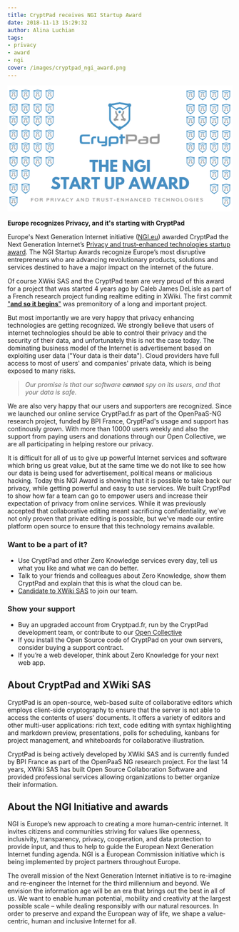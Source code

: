 ```yaml
---
title: CryptPad receives NGI Startup Award
date: 2018-11-13 15:29:32
author: Alina Luchian
tags:
- privacy
- award
- ngi
cover: /images/cryptpad_ngi_award.png
---
```


![](/images/cryptpad_ngi_award.png)

**Europe recognizes Privacy, and it's starting with CryptPad**

Europe's Next Generation Internet initiative ([NGI.eu](https://www.NGI.eu)) awarded CryptPad the Next Generation Internet’s [Privacy and trust-enhanced technologies startup award](https://awards.ngi.eu/winners-startup-awards). The NGI Startup Awards recognize Europe’s most disruptive entrepreneurs who are advancing revolutionary products, solutions and services destined to have a major impact on the internet of the future.

Of course XWiki SAS and the CryptPad team are very proud of this award for a project that was started 4 years ago by Caleb James DeLisle as part of a French research project funding realtime editing in XWiki. The first commit ["**and so it begins**"](https://github.com/xwiki-labs/cryptpad/commit/1508c7ba71f5de5e51f061fbef45bc1f18493832) was premonitory of a long and important project.

But most importantly we are very happy that privacy enhancing technologies are getting recognized. We strongly believe that users of internet technologies should be able to control their privacy and the security of their data, and unfortunately this is not the case today. The dominating business model of the Internet is advertisement based on exploiting user data ("Your data is their data"). Cloud providers have full access to most of users' and companies' private data, which is being exposed to many risks.

> _Our promise is that our software **cannot** spy on its users, and that your data is safe._

We are also very happy that our users and supporters are recognized. Since we launched our online service CryptPad.fr as part of the OpenPaaS-NG research project, funded by BPI France, CryptPad's usage and support has continously grown. With more than 10000 users weekly and also the support from paying users and donations through our Open Collective, we are all participating in helping restore our privacy.

It is difficult for all of us to give up powerful Internet services and software which bring us great value, but at the same time we do not like to see how our data is being used for advertisement, political means or malicious hacking. Today this NGI Award is showing that it is possible to take back our privacy, while getting powerful and easy to use services. We built CryptPad to show how far a team can go to empower users and increase their expectation of privacy from online services. While it was previously accepted that collaborative editing meant sacrificing confidentiality, we’ve not only proven that private editing is possible, but we’ve made our entire platform open source to ensure that this technology remains available.

### Want to be a part of it?

* Use CryptPad and other Zero Knowledge services every day, tell us what you like and what we can do better.
* Talk to your friends and colleagues about Zero Knowledge, show them CryptPad and explain that this is what the cloud can be.
* [Candidate to XWiki SAS](https://www.xwiki.com/en/jobs/) to join our team.

### Show your support

* Buy an upgraded account from Cryptpad.fr, run by the CryptPad development team, or contribute to our [Open Collective](https://opencollective.com/cryptpad)
* If you install the Open Source code of CryptPad on your own servers, consider buying a support contract.
* If you’re a web developer, think about Zero Knowledge for your next web app.

## About CryptPad and XWiki SAS

CryptPad is an open-source, web-based suite of collaborative editors which employs client-side cryptography to ensure that the server is not able to access the contents of users’ documents.
It offers a variety of editors and other multi-user applications: rich text, code editing with syntax highlighting and markdown preview, presentations, polls for scheduling, kanbans for project management, and whiteboards for collaborative illustration.

CryptPad is being actively developed by XWiki SAS and is currently funded by BPI France as part of the OpenPaaS NG research project. For the last 14 years, XWiki SAS has built Open Source Collaboration Software and provided professional services allowing organizations to better organize their information.

## About the NGI Initiative and awards

NGI is Europe’s new approach to creating a more human-centric internet. It invites citizens and communities striving for values like openness, inclusivity, transparency, privacy, cooperation, and data protection to provide input, and thus to help to guide the European Next Generation Internet funding agenda. NGI is a European Commission initiative which is being implemented by project partners throughout Europe.

The overall mission of the Next Generation Internet initiative is to re-imagine and re-engineer the Internet for the third millennium and beyond. We envision the information age will be an era that brings out the best in all of us. We want to enable human potential, mobility and creativity at the largest possible scale – while dealing responsibly with our natural resources. In order to preserve and expand the European way of life, we shape a value-centric, human and inclusive Internet for all.
